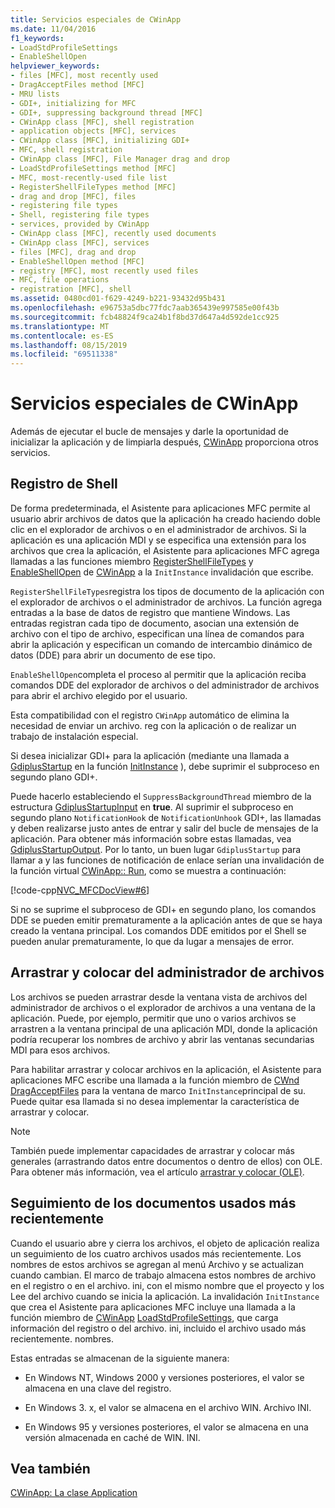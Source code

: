 ```yaml
---
title: Servicios especiales de CWinApp
ms.date: 11/04/2016
f1_keywords:
- LoadStdProfileSettings
- EnableShellOpen
helpviewer_keywords:
- files [MFC], most recently used
- DragAcceptFiles method [MFC]
- MRU lists
- GDI+, initializing for MFC
- GDI+, suppressing background thread [MFC]
- CWinApp class [MFC], shell registration
- application objects [MFC], services
- CWinApp class [MFC], initializing GDI+
- MFC, shell registration
- CWinApp class [MFC], File Manager drag and drop
- LoadStdProfileSettings method [MFC]
- MFC, most-recently-used file list
- RegisterShellFileTypes method [MFC]
- drag and drop [MFC], files
- registering file types
- Shell, registering file types
- services, provided by CWinApp
- CWinApp class [MFC], recently used documents
- CWinApp class [MFC], services
- files [MFC], drag and drop
- EnableShellOpen method [MFC]
- registry [MFC], most recently used files
- MFC, file operations
- registration [MFC], shell
ms.assetid: 0480cd01-f629-4249-b221-93432d95b431
ms.openlocfilehash: e96753a5dbc77fdc7aab365439e997585e00f43b
ms.sourcegitcommit: fcb48824f9ca24b1f8bd37d647a4d592de1cc925
ms.translationtype: MT
ms.contentlocale: es-ES
ms.lasthandoff: 08/15/2019
ms.locfileid: "69511338"
---
```

# <a name="special-cwinapp-services"></a>Servicios especiales de CWinApp

Además de ejecutar el bucle de mensajes y darle la oportunidad de inicializar la aplicación y de limpiarla después, [CWinApp](../mfc/reference/cwinapp-class.md) proporciona otros servicios.

##  <a name="_core_shell_registration"></a>Registro de Shell

De forma predeterminada, el Asistente para aplicaciones MFC permite al usuario abrir archivos de datos que la aplicación ha creado haciendo doble clic en el explorador de archivos o en el administrador de archivos. Si la aplicación es una aplicación MDI y se especifica una extensión para los archivos que crea la aplicación, el Asistente para aplicaciones MFC agrega llamadas a las funciones miembro [RegisterShellFileTypes](../mfc/reference/cwinapp-class.md#registershellfiletypes) y [EnableShellOpen](../mfc/reference/cwinapp-class.md#enableshellopen) de [CWinApp](../mfc/reference/cwinapp-class.md) a la `InitInstance` invalidación que escribe.

`RegisterShellFileTypes`registra los tipos de documento de la aplicación con el explorador de archivos o el administrador de archivos. La función agrega entradas a la base de datos de registro que mantiene Windows. Las entradas registran cada tipo de documento, asocian una extensión de archivo con el tipo de archivo, especifican una línea de comandos para abrir la aplicación y especifican un comando de intercambio dinámico de datos (DDE) para abrir un documento de ese tipo.

`EnableShellOpen`completa el proceso al permitir que la aplicación reciba comandos DDE del explorador de archivos o del administrador de archivos para abrir el archivo elegido por el usuario.

Esta compatibilidad con el registro `CWinApp` automático de elimina la necesidad de enviar un archivo. reg con la aplicación o de realizar un trabajo de instalación especial.

Si desea inicializar GDI+ para la aplicación (mediante una llamada a [GdiplusStartup](/windows/win32/api/gdiplusinit/nf-gdiplusinit-gdiplusstartup) en la función [InitInstance](../mfc/reference/cwinapp-class.md#initinstance) ), debe suprimir el subproceso en segundo plano GDI+.

Puede hacerlo estableciendo el `SuppressBackgroundThread` miembro de la estructura [GdiplusStartupInput](/windows/win32/api/gdiplusinit/ns-gdiplusinit-gdiplusstartupinput) en **true**. Al suprimir el subproceso en segundo plano `NotificationHook` de `NotificationUnhook` GDI+, las llamadas y deben realizarse justo antes de entrar y salir del bucle de mensajes de la aplicación. Para obtener más información sobre estas llamadas, vea [GdiplusStartupOutput](/windows/win32/api/gdiplusinit/ns-gdiplusinit-gdiplusstartupoutput). Por lo tanto, un buen lugar `GdiplusStartup` para llamar a y las funciones de notificación de enlace serían una invalidación de la función virtual [CWinApp:: Run](../mfc/reference/cwinapp-class.md#run), como se muestra a continuación:

[!code-cpp[NVC_MFCDocView#6](../mfc/codesnippet/cpp/special-cwinapp-services_1.cpp)]

Si no se suprime el subproceso de GDI+ en segundo plano, los comandos DDE se pueden emitir prematuramente a la aplicación antes de que se haya creado la ventana principal. Los comandos DDE emitidos por el Shell se pueden anular prematuramente, lo que da lugar a mensajes de error.

##  <a name="_core_file_manager_drag_and_drop"></a>Arrastrar y colocar del administrador de archivos

Los archivos se pueden arrastrar desde la ventana vista de archivos del administrador de archivos o el explorador de archivos a una ventana de la aplicación. Puede, por ejemplo, permitir que uno o varios archivos se arrastren a la ventana principal de una aplicación MDI, donde la aplicación podría recuperar los nombres de archivo y abrir las ventanas secundarias MDI para esos archivos.

Para habilitar arrastrar y colocar archivos en la aplicación, el Asistente para aplicaciones MFC escribe una llamada a la función miembro de [CWnd](../mfc/reference/cwnd-class.md) [DragAcceptFiles](../mfc/reference/cwnd-class.md#dragacceptfiles) para la ventana de marco `InitInstance`principal de su. Puede quitar esa llamada si no desea implementar la característica de arrastrar y colocar.

> [!NOTE]
>  También puede implementar capacidades de arrastrar y colocar más generales (arrastrando datos entre documentos o dentro de ellos) con OLE. Para obtener más información, vea el artículo [arrastrar y colocar (OLE)](../mfc/drag-and-drop-ole.md).

##  <a name="_core_keeping_track_of_the_most_recently_used_documents"></a>Seguimiento de los documentos usados más recientemente

Cuando el usuario abre y cierra los archivos, el objeto de aplicación realiza un seguimiento de los cuatro archivos usados más recientemente. Los nombres de estos archivos se agregan al menú Archivo y se actualizan cuando cambian. El marco de trabajo almacena estos nombres de archivo en el registro o en el archivo. ini, con el mismo nombre que el proyecto y los Lee del archivo cuando se inicia la aplicación. La invalidación `InitInstance` que crea el Asistente para aplicaciones MFC incluye una llamada a la función miembro de [CWinApp](../mfc/reference/cwinapp-class.md) [LoadStdProfileSettings](../mfc/reference/cwinapp-class.md#loadstdprofilesettings), que carga información del registro o del archivo. ini, incluido el archivo usado más recientemente. nombres.

Estas entradas se almacenan de la siguiente manera:

- En Windows NT, Windows 2000 y versiones posteriores, el valor se almacena en una clave del registro.

- En Windows 3. x, el valor se almacena en el archivo WIN. Archivo INI.

- En Windows 95 y versiones posteriores, el valor se almacena en una versión almacenada en caché de WIN. INI.

## <a name="see-also"></a>Vea también

[CWinApp: La clase Application](../mfc/cwinapp-the-application-class.md)
